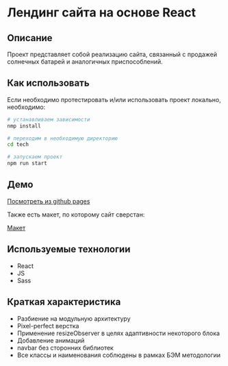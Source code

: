 # Лендинг сайта на основе React

## Описание

Проект представляет собой реализацию сайта, связанный с продажей солнечных батарей и аналогичных приспособлений.

## Как использовать

Если необходимо протестировать и/или использовать проект локально, необходимо:

```bash
# устанавливаем зависимости
nmp install

# переходим в необходимую директорию
cd tech

# запускаем проект
npm run start
```

## Демо

[Посмотреть из github pages](https://niko142.github.io/Solar-Solutions-App/)

Также есть макет, по которому сайт сверстан:

[Макет](https://www.figma.com/design/IM6Mm8u7VNCWlduJIjiWtY/website-design---solar-solution---corporate-(Community)?node-id=0-1&t=0s9AeR5hC2aiXlPh-1)

## Используемые технологии

* React
* JS
* Sass

## Краткая характеристика

* Разбиение на модульную архитектуру
* Pixel-perfect верстка
* Применение resizeObserver в целях адаптивности некоторого блока
* Добавление анимаций
* navbar без сторонних библиотек
* Все классы и наименования соблюдены в рамках БЭМ методологии

